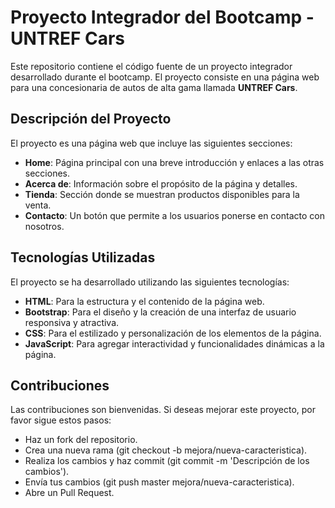 # Proyecto Integrador del Bootcamp - UNTREF Cars

Este repositorio contiene el código fuente de un proyecto integrador desarrollado durante el bootcamp. El proyecto consiste en una página web para una concesionaria de autos de alta gama llamada **UNTREF Cars**.


## Descripción del Proyecto

El proyecto es una página web que incluye las siguientes secciones:

- **Home**: Página principal con una breve introducción y enlaces a las otras secciones.
- **Acerca de**: Información sobre el propósito de la página y detalles.
- **Tienda**: Sección donde se muestran productos disponibles para la venta.
- **Contacto**: Un botón que permite a los usuarios ponerse en contacto con nosotros.

## Tecnologías Utilizadas

El proyecto se ha desarrollado utilizando las siguientes tecnologías:

- **HTML**: Para la estructura y el contenido de la página web.
- **Bootstrap**: Para el diseño y la creación de una interfaz de usuario responsiva y atractiva.
- **CSS**: Para el estilizado y personalización de los elementos de la página.
- **JavaScript**: Para agregar interactividad y funcionalidades dinámicas a la página.
## Contribuciones
Las contribuciones son bienvenidas. Si deseas mejorar este proyecto, por favor sigue estos pasos:


- Haz un fork del repositorio.
- Crea una nueva rama (git checkout -b mejora/nueva-caracteristica).
- Realiza los cambios y haz commit (git commit -m 'Descripción de los cambios').
- Envía tus cambios (git push master mejora/nueva-caracteristica).
- Abre un Pull Request.
